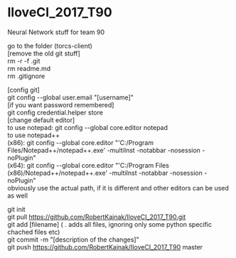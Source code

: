 # IloveCI_2017_T90

Neural Network stuff for team 90 

go to the folder (torcs-client)  
[remove the old git stuff]  
rm -r -f .git  
rm readme.md  
rm .gitignore  

[config git]  
git config --global user.email "[username]"  
[if you want password remembered]  
git config credential.helper store  
[change default editor]  
to use notepad: git config --global core.editor notepad  
to use notepad++  
(x86): git config --global core.editor "'C:/Program Files/Notepad++/notepad++.exe' -multiInst -notabbar -nosession -noPlugin"  
(x64): git config --global core.editor "'C:/Program Files (x86)/Notepad++/notepad++.exe' -multiInst -notabbar -nosession -noPlugin"  
obviously use the actual path, if it is different and other editors can be used as well

git init  
git pull https://github.com/RobertKajnak/IloveCI_2017_T90.git   
git add [filename] ( . adds all files, ignoring only some python specific chached files etc)   
git commit -m "[description of the changes]"  
git push https://github.com/RobertKajnak/IloveCI_2017_T90 master  

